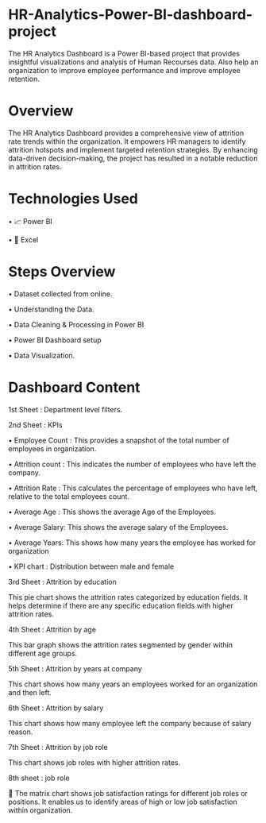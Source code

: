# HR-Analytics-Power-BI-dashboard-project


The HR Analytics Dashboard is a Power BI-based project that provides insightful visualizations and analysis of Human Recourses data. Also help an organization to improve employee performance and improve employee retention. 


 # Overview

The HR Analytics Dashboard provides a comprehensive view of attrition rate trends within the organization. It empowers HR managers to identify attrition hotspots and implement targeted retention strategies. By enhancing data-driven decision-making, the project has resulted in a notable reduction in attrition rates.


 # Technologies Used

 • 📈	Power BI

 • 🔢	Excel


# Steps Overview

•	Dataset collected from online.

•	Understanding the Data.

•	Data Cleaning & Processing in Power BI

•	Power BI Dashboard setup

•	Data Visualization.


# Dashboard Content


1st Sheet : Department level filters.

2nd Sheet : KPIs

•	Employee Count : This provides a snapshot of the total number of employees in organization.

•	Attrition count : This indicates the number of employees who have left the company.

•	Attrition Rate : This calculates the percentage of employees who have left, relative to the total employees count.

•	Average Age : This shows the average Age of the Employees.

•	Average Salary: This shows the average salary of the Employees.

•	Average Years: This shows how many years the employee has worked for organization

•	KPI chart : Distribution between male and female



3rd Sheet : Attrition by education

This pie chart shows the attrition rates categorized by education fields. It helps determine if there are any specific education fields with higher attrition rates.



4th Sheet : Attrition by age

This bar graph shows the attrition rates segmented by gender within different age groups.



5th Sheet : Attrition by years at company

This chart shows how many years an employees worked for an organization and then left.



6th Sheet : Attrition by salary

This chart shows how many employee left the company because of salary reason.



7th Sheet : Attrition by job role

This chart shows job roles with higher attrition rates.



8th sheet : job role



	The matrix chart shows job satisfaction ratings for different job roles or positions. It enables us to identify areas of high or low job satisfaction within 
  organization.










